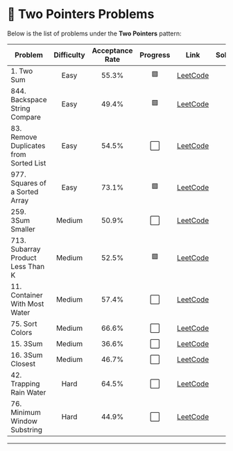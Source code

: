 # 🌟 Two Pointers Problems

Below is the list of problems under the **Two Pointers** pattern:

| Problem | Difficulty | Acceptance Rate | Progress | Link | Solution |
|---------|:----------:|:---------------:|:--------:|:----:|:--------:|
| 1. Two Sum | Easy | 55.3% | 🟩| [LeetCode](https://leetcode.com/problems/two-sum/) |[📝](https://github.com/onyxwizard/leetcode/tree/main/Two%20Pointers/1_two_sum) |
| 844. Backspace String Compare | Easy | 49.4% | 🟩 | [LeetCode](https://leetcode.com/problems/backspace-string-compare/) |[📝](https://github.com/onyxwizard/leetcode/tree/main/Two%20Pointers/844_backspace_string_compare) |
| 83. Remove Duplicates from Sorted List | Easy | 54.5% | ⬜ | [LeetCode](https://leetcode.com/problems/remove-duplicates-from-sorted-list/) | |
| 977. Squares of a Sorted Array | Easy | 73.1% | 🟩 | [LeetCode](https://leetcode.com/problems/squares-of-a-sorted-array/) |[📝](https://github.com/onyxwizard/leetcode/tree/main/Two%20Pointers/977_squares_of_sorted_array) |
| 259. 3Sum Smaller | Medium | 50.9% | ⬜ | [LeetCode](https://leetcode.com/problems/3sum-smaller/) | |
| 713. Subarray Product Less Than K | Medium | 52.5% | 🟩 | [LeetCode](https://leetcode.com/problems/subarray-product-less-than-k/) | [📝](https://github.com/onyxwizard/leetcode/tree/main/Two%20Pointers/713_subarray_product)|
| 11. Container With Most Water | Medium | 57.4% | ⬜ | [LeetCode](https://leetcode.com/problems/container-with-most-water/) | |
| 75. Sort Colors | Medium | 66.6% | ⬜ | [LeetCode](https://leetcode.com/problems/sort-colors/) | |
| 15. 3Sum | Medium | 36.6% | ⬜ | [LeetCode](https://leetcode.com/problems/3sum/) | |
| 16. 3Sum Closest | Medium | 46.7% | ⬜ | [LeetCode](https://leetcode.com/problems/3sum-closest/) | |
| 42. Trapping Rain Water | Hard | 64.5% | ⬜ | [LeetCode](https://leetcode.com/problems/trapping-rain-water/) | |
| 76. Minimum Window Substring | Hard | 44.9% | ⬜ | [LeetCode](https://leetcode.com/problems/minimum-window-substring/) | |

---